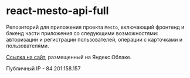 # react-mesto-api-full
Репозиторий для приложения проекта `Mesto`, включающий фронтенд и бэкенд части приложения со следующими возможностями: авторизации и регистрации пользователей, операции с карточками и пользователями.
  
[Ссылка на сайт](mesto.kepova.nomoredomains.sbs), размещенный на Яндекс.Облаке.

Публичный IP - 84.201.158.157
